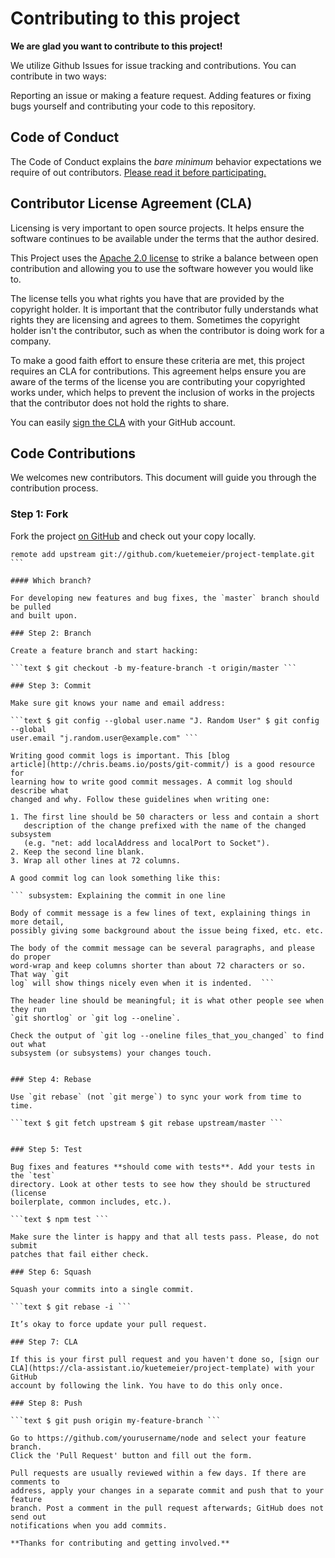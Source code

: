 # Contributing to this project

**We are glad you want to contribute to this project!**

We utilize Github Issues for issue tracking and contributions. You can
contribute in two ways:

Reporting an issue or making a feature request. Adding features or fixing bugs
yourself and contributing your code to this repository.

## Code of Conduct

The Code of Conduct explains the *bare minimum* behavior expectations we require
of out contributors. [Please read it before
participating.](./CODE_OF_CONDUCT.md)

## Contributor License Agreement (CLA)

Licensing is very important to open source projects. It helps ensure the
software continues to be available under the terms that the author desired.

This Project uses the [Apache 2.0 license](./LICENSE) to strike a balance
between open contribution and allowing you to use the software however you would
like to.

The license tells you what rights you have that are provided by the copyright
holder. It is important that the contributor fully understands what rights they
are licensing and agrees to them. Sometimes the copyright holder isn't the
contributor, such as when the contributor is doing work for a company.

To make a good faith effort to ensure these criteria are met, this project
requires an CLA for contributions. This agreement helps ensure you are aware of
the terms of the license you are contributing your copyrighted works under,
which helps to prevent the inclusion of works in the projects that the
contributor does not hold the rights to share.

You can easily [sign the
CLA](https://cla-assistant.io/kuetemeier/project-template) with your GitHub
account.

## Code Contributions

We welcomes new contributors. This document will guide you through the
contribution process.

### Step 1: Fork

Fork the project [on GitHub](https://github.com/kuetemeier/project-template) and
check out your copy locally.

```text $ git clone git@github.com:username/project-template.git $ cd node $ git
remote add upstream git://github.com/kuetemeier/project-template.git ```

#### Which branch?

For developing new features and bug fixes, the `master` branch should be pulled
and built upon.

### Step 2: Branch

Create a feature branch and start hacking:

```text $ git checkout -b my-feature-branch -t origin/master ```

### Step 3: Commit

Make sure git knows your name and email address:

```text $ git config --global user.name "J. Random User" $ git config --global
user.email "j.random.user@example.com" ```

Writing good commit logs is important. This [blog
article](http://chris.beams.io/posts/git-commit/) is a good resource for
learning how to write good commit messages. A commit log should describe what
changed and why. Follow these guidelines when writing one:

1. The first line should be 50 characters or less and contain a short
   description of the change prefixed with the name of the changed subsystem
   (e.g. "net: add localAddress and localPort to Socket").
2. Keep the second line blank.
3. Wrap all other lines at 72 columns.

A good commit log can look something like this:

``` subsystem: Explaining the commit in one line

Body of commit message is a few lines of text, explaining things in more detail,
possibly giving some background about the issue being fixed, etc. etc.

The body of the commit message can be several paragraphs, and please do proper
word-wrap and keep columns shorter than about 72 characters or so. That way `git
log` will show things nicely even when it is indented.  ```

The header line should be meaningful; it is what other people see when they run
`git shortlog` or `git log --oneline`.

Check the output of `git log --oneline files_that_you_changed` to find out what
subsystem (or subsystems) your changes touch.


### Step 4: Rebase

Use `git rebase` (not `git merge`) to sync your work from time to time.

```text $ git fetch upstream $ git rebase upstream/master ```


### Step 5: Test

Bug fixes and features **should come with tests**. Add your tests in the `test`
directory. Look at other tests to see how they should be structured (license
boilerplate, common includes, etc.).

```text $ npm test ```

Make sure the linter is happy and that all tests pass. Please, do not submit
patches that fail either check.

### Step 6: Squash

Squash your commits into a single commit. 

```text $ git rebase -i ```

It’s okay to force update your pull request.

### Step 7: CLA

If this is your first pull request and you haven't done so, [sign our
CLA](https://cla-assistant.io/kuetemeier/project-template) with your GitHub
account by following the link. You have to do this only once.

### Step 8: Push

```text $ git push origin my-feature-branch ```

Go to https://github.com/yourusername/node and select your feature branch.
Click the 'Pull Request' button and fill out the form.

Pull requests are usually reviewed within a few days. If there are comments to
address, apply your changes in a separate commit and push that to your feature
branch. Post a comment in the pull request afterwards; GitHub does not send out
notifications when you add commits.

**Thanks for contributing and getting involved.**
